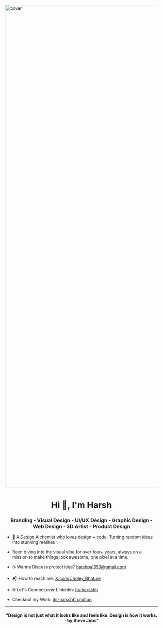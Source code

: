 <img width="1585" alt="cover" src="https://github.com/its-harsshhh/its-harsshhh/assets/91140636/0917df9c-9f59-4a3d-a7e8-fb80af93330f">

<h1 align="center">Hi 👋, I'm Harsh</h1>
<h3 align="center">Branding - Visual Design - UI/UX Design - Graphic Design - Web Design - 3D Artist - Product Design</h3>

- 🔮 A Design Alchemist who loves design + code. Turning random ideas into stunning realities ✨

- Been diving into the visual vibe for over four+ years, always on a mission to make things look awesome, one pixel at a time.

- ☕️ Wanna Discuss project idea?  [harshpal653@gmail.com](mailto:harshpal653@gmail.com)
  
- 📬 How to reach me: [X.com/Choley_Bhature](https://x.com/Choley_Bhature)

- 🌐 Let's Connect over Linkedin: [its-harsshh](https://www.linkedin.com/in/its-harsshhh/)

- Checkout my Work: [its-harsshhh.notion](https://its-harsshhh.notion.site/Harsh-Pal-52f0519e07c34655bb9ff96a17ef744f?pvs=4)

<hr>

<h4 align="center" style="font-family: 'Inter' ">"Design is not just what it looks like and feels like. Design is how it works. - by Steve Jobs"</h4>
